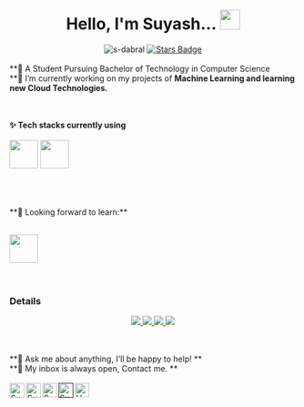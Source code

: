 
<div align="center">
 <h1> Hello, I'm Suyash... <img src="https://media.giphy.com/media/hvRJCLFzcasrR4ia7z/giphy.gif" width="35px"></h1>
</div>
<div align="center">
 <img src=https://komarev.com/ghpvc/?username=s-dabral alt=s-dabral>
 <a href="https://github.com/s-dabral/s-dabral/stargazers"><img src="https://img.shields.io/github/stars/s-dabral" alt="Stars Badge"/></a>
</div>
<br>
**💬 A Student Pursuing Bachelor of Technology in Computer Science <br>
**🔭 I’m currently working on my projects of  <b>Machine Learning and learning new Cloud Technologies. </b> <br>

<br>
<br>

**✨ Tech stacks currently using** <br>
<br>
<code><a href="https://cloud.google.com/" target="_blank"><img height="50" src="https://www.vectorlogo.zone/logos/google_cloud/google_cloud-ar21.svg"></a></code>
<code><a href="https://aws.amazon.com/" target="_blank"><img height="50" src="https://www.vectorlogo.zone/logos/amazon_aws/amazon_aws-ar21.svg"></a></code>

<br>
<br>
<br>
**🌱 Looking forward to learn:** <br>
<br>

<code><a href="https://analytics.google.com/" target="_blank"><img height="50" src="https://www.vectorlogo.zone/logos/google_analytics/google_analytics-ar21.svg">
</a></code>
<br>
<br>
<h3>Details</h3>
<p align="center">
  <a href="https://github.com/s-dabral">
    <img src="http://github-profile-summary-cards.vercel.app/api/cards/profile-details?username=s-dabral&theme=transparent" />
  </a>
  <a href="https://github.com/s-dabral">
    <img src="https://github-readme-streak-stats.herokuapp.com/?user=s-dabral&card_width=338&theme=transparent" />
  </a>
  <a href="https://github.com/s-dabral">
    <img src="https://github-readme-stats.vercel.app/api?username=s-dabral&show_icons=true&theme=transparent" />
  </a>
 <a href="https://github.com/s-dabral">
    <img src="https://github-readme-stats.vercel.app/api/top-langs/?username=s-dabral&layout=compact&theme=transparent&langs_count=20" />
  </a>
 
 </p>
<br>
<br>
**💬 Ask me about anything, I'll be happy to help! ** <br>
**💬 My inbox is always open, Contact me. **
<br>
<br> 
  <a href="https://www.linkedin.com/in/suyash-dabral-664011195/" target="_blank">
   <img align="left" alt="Suyash | Linkedin" width="26px" src="https://github.com/s-dabral/s-dabral/blob/main/Linkedin.svg" />
  </a>
  <a href="mailto:s.dabral2001@gmail.com" target="_blank">
    <img align="left" alt="Suyash | Gmail" width="26px" src="https://github.com/s-dabral/s-dabral/blob/main/Gmail.svg" />
  </a>
  <a href="https://leetcode.com/Suyash_293/" target="_blank">
    <img align="left" alt="Suyash | leetcode" width="25px" src="https://github.com/s-dabral/s-dabral/blob/main/LeetCode.svg" />
  </a>
  <a href="" target="_blank">
    <img align="left" alt="Suyash | Twitter" width="26px" src="https://github.com/s-dabral/s-dabral/blob/main/Twitter.svg" />
  </a>
   <a href="https://www.codingninjas.com/studio/profile/9471cac7-c248-48b7-863f-1780e099b178" target="_blank">
    <img align="left" alt="Harsh | CodingNinjas" width="25px" src="https://github.com/s-dabral/s-dabral/blob/main/coding-ninjas.svg" />
  </a>
  


